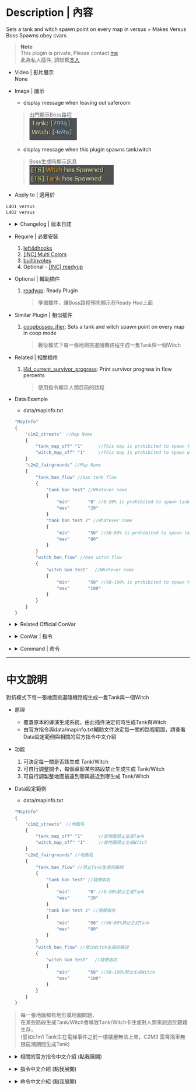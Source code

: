 # Description | 內容
Sets a tank and witch spawn point on every map in versus + Makes Versus Boss Spawns obey cvars

> __Note__ <br/>
This plugin is private, Please contact [me](https://github.com/fbef0102/Game-Private_Plugin#私人插件列表-private-plugins-list)<br/>
此為私人插件, 請聯繫[本人](https://github.com/fbef0102/Game-Private_Plugin#私人插件列表-private-plugins-list)

* Video | 影片展示
<br/>None

* Image | 圖示
	* display message when leaving out saferoom
	> 出門顯示Boss路程
	<br/>![versusbosses_ifier_1](image/versusbosses_ifier_1.jpg)
	* display message when this plugin spawns tank/witch
	> Boss生成時顯示訊息
	<br/>![versusbosses_ifier_2](image/versusbosses_ifier_2.jpg)

* Apply to | 適用於
```
L4D1 versus
L4D2 versus
```

* <details><summary>Changelog | 版本日誌</summary>

	* v1.4
	    * Makes Versus Boss Spawns obey cvars

	* v1.3
	    * Original Request by Anzu
</details>

* Require | 必要安裝
	1. [left4dhooks](https://forums.alliedmods.net/showthread.php?t=321696)
	2. [[INC] Multi Colors](https://forums.alliedmods.net/showthread.php?t=247770)
	3. [builtinvotes](https://github.com/L4D-Community/builtinvotes/actions)
	4. Optional - [[INC] readyup](https://github.com/fbef0102/Game-Private_Plugin/blob/main/left4dead2/scripting/include/readyup.inc)

* Optional | 輔助插件
	1. [readyup](https://github.com/fbef0102/Game-Private_Plugin/tree/main/readyup): Ready Plugin
		> 準備插件，讓Boss路程預先顯示在Ready Hud上面

* Similar Plugin | 相似插件
	1. [coopbosses_ifier](https://github.com/fbef0102/Game-Private_Plugin/tree/main/coopbosses_ifier): Sets a tank and witch spawn point on every map in coop mode
		> 戰役模式下每一張地圖挑選隨機路程生成一隻Tank與一個Witch

* Related | 相關插件
	1. [l4d_current_survivor_progress](https://github.com/fbef0102/L4D1_2-Plugins/tree/master/l4d_current_survivor_progress): Print survivor progress in flow percents
		> 使用指令顯示人類目前的路程

* Data Example
	* data/mapinfo.txt
	```php
	"MapInfo"
	{
		"c1m2_streets"　//Map Name
		{
			"tank_map_off" "1" 		//This map is prohibited to spawn tank
			"witch_map_off" "1"	 	//This map is prohibited to spawn witch
		}
		"c2m2_fairgrounds" //Map Name
		{
			"tank_ban_flow" //ban tank flow
			{
				"tank ban test" //Whatever name
				{
					"min"		"0" //0~20% is prohibited to spawn tank
					"max"		"20"
				}
				"tank ban test 2" //Whatever name
				{
					"min"		"50" //50~80% is prohibited to spawn tank
					"max"		"80"
				}
			}
			"witch_ban_flow" //ban witch flow
			{
				"witch ban test"　 //Whatever name
				{
					"min"		"50" //50~100% is prohibited to spawn tank
					"max"		"100"
				}
			}
		}
	}
	```

* <details><summary>Related Official ConVar</summary>

	* write down the follong cvars in cfg/server.cfg
		```php
		// Adjust tank spawns: 100% chance on every map (0.00 ~ 1.00)
		sm_cvar versus_tank_chance_intro 		"1" //first map
		sm_cvar versus_tank_chance_finale 		"1" //regular map
		sm_cvar versus_tank_chance 				"1" //final map

		// Adjust witch spawns: 100% chance on every map (0.00 ~ 1.00)
		sm_cvar versus_witch_chance_intro 		"1" //first map
		sm_cvar versus_witch_chance_finale 		"1" //regular map
		sm_cvar versus_witch_chance 			"1" //final map

		// Adjust boss spawn completion rates: Boss have been prevented from spawning before 20% and after 85
		sm_cvar versus_boss_flow_min_intro 		"0.20" //first map
		sm_cvar versus_boss_flow_max_intro 		"0.85"
		sm_cvar versus_boss_flow_min 			"0.25" //regular map
		sm_cvar versus_boss_flow_max 			"0.85"
		sm_cvar versus_boss_flow_min_finale 	"0.20"
		sm_cvar versus_boss_flow_max_finale 	"0.85" //final map
		```
</details>

* <details><summary>ConVar | 指令</summary>

	* cfg/sourcemod/versusbosses_ifier.cfg
		```php
		// Minimum flow amount witches should avoid tank spawns by, by half the value given on either side of the tank spawn
		l4d_versus_boss_avoid_tank_spawn "10"

		// Enable forcing boss spawns to obey boss spawn cvars
		l4d_versus_boss_spawn_cvars "1"

		// Don't override boss spawning rules on Static Tank Spawn maps (c7m1, c13m2)
		l4d_versus_boss_spawn_except_static "1"

		// If 1, Allow for Easy Setup of the Boss Spawns (!voteboss)
		l4d_versus_boss_vote "1"

		// How many players at least to vote Boss Spawns.
		l4d_versus_boss_vote_need_player "4"
		```
</details>

* <details><summary>Command | 命令</summary>

	* **force witch spawn percent before leaving saferoom (Adm required: ADMFLAG_BAN)**
		```php
		sm_setwitch <number>
		```
	* **force tank spawn percent before leaving saferoom (Adm required: ADMFLAG_BAN)**
		```php
		sm_settank <number>
		```
	* **Display Spawn percent for boss**
		```php
		sm_boss
		sm_tank
		sm_witch
		sm_t
		```
	* **Let's vote to set those Boss Spawns!**
		```php
		sm_voteboss	<tank> <witch>
		sm_bossvote <tank> <witch>
		```
</details>

- - - -
# 中文說明
對抗模式下每一張地圖挑選隨機路程生成一隻Tank與一個Witch

* 原理
	* 覆蓋原本的導演生成系統，由此插件決定何時生成Tank與Witch
	* 由官方指令與data/mapinfo.txt輔助文件決定每一關的路程範圍，請查看Data設定範例與相關的官方指令中文介紹

* 功能
	1. 可決定每一關是否該生成 Tank/Witch
	2. 可自行調整關卡，每個章節某些路段禁止生成生成 Tank/Witch
	3. 可自行調製整地圖最遠到哪與最近到哪生成 Tank/Witch

* Data設定範例
	* data/mapinfo.txt
	```php
	"MapInfo"
	{
		"c1m2_streets"　//地圖名
		{
			"tank_map_off" "1" 		//該地圖禁止生成Tank
			"witch_map_off" "1"	 	//該地圖禁止生成Witch
		}
		"c2m2_fairgrounds" //地圖名
		{
			"tank_ban_flow" //禁止Tank生成的路段
			{
				"tank ban test" //隨便取名
				{
					"min"		"0" //0~20%禁止生成Tank
					"max"		"20"
				}
				"tank ban test 2" //隨便取名
				{
					"min"		"50" //50~80%禁止生成Tank
					"max"		"80"
				}
			}
			"witch_ban_flow" //禁止Witch生成的路段
			{
				"witch ban test"　 //隨便取名
				{
					"min"		"50" //50~100%禁止生成Witch
					"max"		"100"
				}
			}
		}
	}
	```
> 每一張地圖都有地形或地圖問題，<br/>
在某些路段生成Tank/Witch會導致Tank/Witch卡住或對人類來說過於艱難生存，<br/>
(譬如c1m1 Tank生在電梯事件之前一樓樓層無法上來，C2M3 雲霄飛車無限屍潮期間生成Tank)

* <details><summary>相關的官方指令中文介紹 (點我展開)</summary>

	* 以下指令寫入文件 cfg/server.cfg，可自行調整
		```php
		// 每張地圖100%生成Tank (0.00 ~ 1.00)
		sm_cvar versus_tank_chance_intro 		"1" //第一關
		sm_cvar versus_tank_chance_finale 		"1" //普通關卡
		sm_cvar versus_tank_chance 				"1" //最後一關

		// 每張地圖100%生成Witch (0.00 ~ 1.00)
		sm_cvar versus_witch_chance_intro 		"1" //第一關
		sm_cvar versus_witch_chance_finale 		"1" //普通關卡
		sm_cvar versus_witch_chance 			"1" //最後一關

		// 決定關卡的Boss生成路程: 25% ~ 85%
		sm_cvar versus_boss_flow_min_intro 		"0.20" //第一關
		sm_cvar versus_boss_flow_max_intro 		"0.85"
		sm_cvar versus_boss_flow_min 			"0.25" //普通關卡
		sm_cvar versus_boss_flow_max 			"0.85"
		sm_cvar versus_boss_flow_min_finale 	"0.20"
		sm_cvar versus_boss_flow_max_finale 	"0.85" //最後一關
		```
</details>

* <details><summary>指令中文介紹 (點我展開)</summary>

	* cfg/sourcemod/versusbosses_ifier.cfg
		```php
		// Tank 附近前後10% (20除以2) 避開生成witch
		l4d_versus_boss_avoid_tank_spawn "10"

		// 強制VScript並覆蓋Boss生成效果 (不要修改此指令除非你知道在幹嗎)
		l4d_versus_boss_spawn_cvars "1"

		// 如果地圖為固定生成Tank的關卡，則不修改Boss路程 (譬如c7m1, c13m2，不要修改此指令除非你知道在幹嗎)
		l4d_versus_boss_spawn_except_static "1"

		// If 1, 允許玩家打 !voteboss 發起投票決定Tank/Witch 路程
		l4d_versus_boss_vote "1"

		// 發起!voteboss投票所需的玩家數量 
		l4d_versus_boss_vote_need_player "4"
		```
</details>

* <details><summary>命令中文介紹 (點我展開)</summary>

	* **管理員決定 witch 路程，請在出去安全室之前決定好 (權限：ADMFLAG_BAN)**
		```php
		sm_setwitch <數字>
		```
	* **管理員決定 tank 路程，請在出去安全室之前決定好 (權限：ADMFLAG_BAN)**
		```php
		sm_settank <數字>
		```
	* **打印該回合 Tank/Witch 路程**
		```php
		sm_boss
		sm_tank
		sm_witch
		sm_t
		```
	* **投票決定Tank/Witch的路程 ，請在出去安全室之前決定好**
		```php
		sm_voteboss <數字> <數字>
		sm_bossvote <數字> <數字>
		```
</details>
